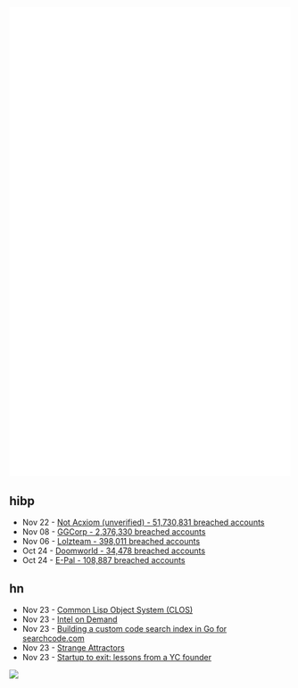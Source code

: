 ![Metrics](https://raw.githubusercontent.com/phixion/phixion/master/metrics.svg)

## hibp

<!--
for https://github.com/phixion/phixion/blob/main/.github/workflows/feeds.yml
-->
<!--START_SECTION:haveibeenpwnd-->
- Nov 22 - [Not Acxiom (unverified) - 51,730,831 breached accounts](https://haveibeenpwned.com/PwnedWebsites#NotAcxiom)
- Nov 08 - [GGCorp - 2,376,330 breached accounts](https://haveibeenpwned.com/PwnedWebsites#GGCorp)
- Nov 06 - [Lolzteam - 398,011 breached accounts](https://haveibeenpwned.com/PwnedWebsites#Lolzteam)
- Oct 24 - [Doomworld - 34,478 breached accounts](https://haveibeenpwned.com/PwnedWebsites#Doomworld)
- Oct 24 - [E-Pal - 108,887 breached accounts](https://haveibeenpwned.com/PwnedWebsites#EPal)
<!--END_SECTION:haveibeenpwnd-->

## hn

<!--
for https://github.com/phixion/phixion/blob/main/.github/workflows/feeds.yml
-->
<!--START_SECTION:hn-->
- Nov 23 - [Common Lisp Object System (CLOS)](https://hescaide.me/clos/)
- Nov 23 - [Intel on Demand](https://www.intel.com/content/www/us/en/products/docs/ondemand/overview.html)
- Nov 23 - [Building a custom code search index in Go for searchcode.com](https://boyter.org/posts/how-i-built-my-own-index-for-searchcode/)
- Nov 23 - [Strange Attractors](https://syntopia.github.io/StrangeAttractors/)
- Nov 23 - [Startup to exit: lessons from a YC founder](https://www.lennysnewsletter.com/p/startup-to-exit-lessons-from-a-first)
<!--END_SECTION:hn-->

<!--
for https://yhype.me
-->
![](https://hit.yhype.me/github/profile?user_id=13013670)
